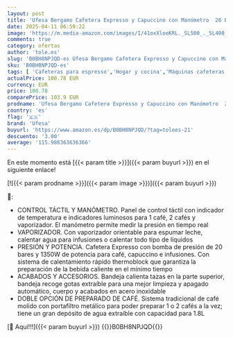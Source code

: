 ```yaml
---
layout: post
title: 'Ufesa Bergamo Cafetera Expresso y Capuccino con Manómetro  20 Bares  1350W  Panel Táctil  Vaporizador Orientable  Sistema Thermoblock  Depósito 1.8L  1 o 2 Cafés  Inox'
date: 2025-04-11 06:59:22
image: 'https://m.media-amazon.com/images/I/41oxXloeKRL._SL500_._SL400_.jpg'
comments: true
category: ofertas
author: 'tole.es'
slug: 'B0BH8NPJQD-es Ufesa Bergamo Cafetera Expresso y Capuccino con Manómetro...'
sku: 'B0BH8NPJQD-es'
tags: [ 'Cafeteras para espresso','Hogar y cocina','Máquinas cafeteras','Máquinas de café espresso a vapor','Utensilios para café y té','cafetera','ufesa','🇪🇸', ]
actualPrice: 100.78 EUR
currency: EUR
price: 100.78
comparePrice: 103.9 EUR
prodname: 'Ufesa Bergamo Cafetera Expresso y Capuccino con Manómetro  20 Bares  1350W  Panel Táctil  Vaporizador Orientable  Sistema Thermoblock  Depósito 1.8L  1 o 2 Cafés  Inox'
country: 'es'
flag: '🇪🇸'
brand: 'Ufesa'
buyurl: 'https://www.amazon.es/dp/B0BH8NPJQD/?tag=tolees-21'
descuento: '3.00'
average: '115.986363636366'
---
```


En este momento está [{{< param title >}}]({{< param buyurl >}}) en el siguiente enlace!

[![{{< param prodname >}}]({{< param image >}})]({{< param buyurl >}})

🔎:

- CONTROL TÁCTIL Y MANÓMETRO. Panel de control táctil con indicador de temperatura e indicadores luminosos para 1 café, 2 cafés y vaporizador. El manómetro permite medir la presión en tiempo real
- VAPORIZADOR. Con vaporizador orientable para espumar leche, calentar agua para infusiones o calentar todo tipo de líquidos
- PRESIÓN Y POTENCIA. Cafetera Expresso con bomba de presión de 20 bares y 1350W de potencia para café, capuccino e infusiones. Con sistema de calentamiento rápido thermoblock que garantiza la preparación de la bebida caliente en el mínimo tiempo
- ACABADOS Y ACCESORIOS. Bandeja calienta tazas en la parte superior, bandeja recoge gotas extraíble para una mejor limpieza y apagado automático, cuerpo y acabados en acero inoxidable
- DOBLE OPCIÓN DE PREPARADO DE CAFÉ. Sistema tradicional de café molido con portafiltro metálico para poder preparar 1 o 2 cafés a la vez; tiene un gran depósito de agua extraíble con capacidad para 1.8L

[🛒 Aquí!!!]({{< param buyurl >}})
{{<world>}}B0BH8NPJQD{{</world>}}
